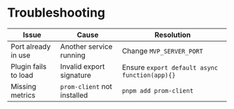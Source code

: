 # Troubleshooting

| Issue | Cause | Resolution |
|-------|-------|-----------|
| Port already in use | Another service running | Change `MVP_SERVER_PORT` |
| Plugin fails to load | Invalid export signature | Ensure `export default async function(app){}` |
| Missing metrics | `prom-client` not installed | `pnpm add prom-client`

